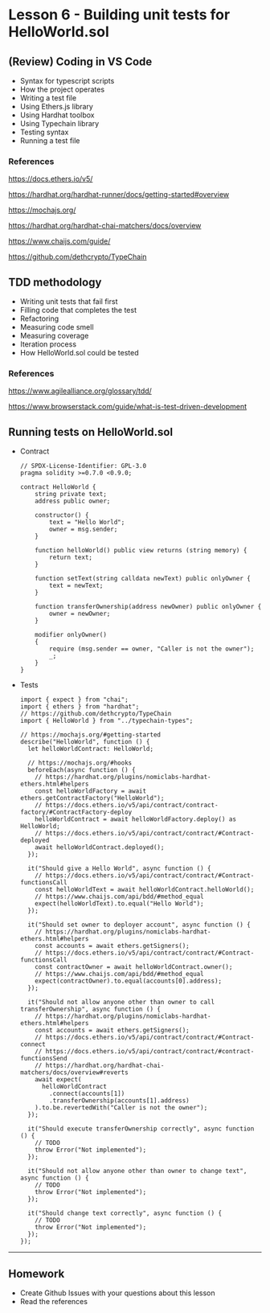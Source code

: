# Lesson 6 - Building unit tests for HelloWorld.sol

## (Review) Coding in VS Code

* Syntax for typescript scripts
* How the project operates
* Writing a test file
* Using Ethers.js library
* Using Hardhat toolbox
* Using Typechain library
* Testing syntax
* Running a test file

### References

<https://docs.ethers.io/v5/>

<https://hardhat.org/hardhat-runner/docs/getting-started#overview>

<https://mochajs.org/>

<https://hardhat.org/hardhat-chai-matchers/docs/overview>

<https://www.chaijs.com/guide/>

<https://github.com/dethcrypto/TypeChain>

## TDD methodology

* Writing unit tests that fail first
* Filling code that completes the test
* Refactoring
* Measuring code smell
* Measuring coverage
* Iteration process
* How HelloWorld.sol could be tested

### References

<https://www.agilealliance.org/glossary/tdd/>

<https://www.browserstack.com/guide/what-is-test-driven-development>

## Running tests on HelloWorld.sol

* Contract

      // SPDX-License-Identifier: GPL-3.0
      pragma solidity >=0.7.0 <0.9.0;

      contract HelloWorld {
          string private text;
          address public owner;

          constructor() {
              text = "Hello World";
              owner = msg.sender;
          }

          function helloWorld() public view returns (string memory) {
              return text;
          }

          function setText(string calldata newText) public onlyOwner {
              text = newText;
          }

          function transferOwnership(address newOwner) public onlyOwner {
              owner = newOwner;
          }

          modifier onlyOwner()
          {
              require (msg.sender == owner, "Caller is not the owner");
              _;
          }
      }

* Tests

      import { expect } from "chai";
      import { ethers } from "hardhat";
      // https://github.com/dethcrypto/TypeChain
      import { HelloWorld } from "../typechain-types";

      // https://mochajs.org/#getting-started
      describe("HelloWorld", function () {
        let helloWorldContract: HelloWorld;

        // https://mochajs.org/#hooks
        beforeEach(async function () {
          // https://hardhat.org/plugins/nomiclabs-hardhat-ethers.html#helpers
          const helloWorldFactory = await ethers.getContractFactory("HelloWorld");
          // https://docs.ethers.io/v5/api/contract/contract-factory/#ContractFactory-deploy
          helloWorldContract = await helloWorldFactory.deploy() as HelloWorld;
          // https://docs.ethers.io/v5/api/contract/contract/#Contract-deployed
          await helloWorldContract.deployed();
        });

        it("Should give a Hello World", async function () {
          // https://docs.ethers.io/v5/api/contract/contract/#Contract-functionsCall
          const helloWorldText = await helloWorldContract.helloWorld();
          // https://www.chaijs.com/api/bdd/#method_equal
          expect(helloWorldText).to.equal("Hello World");
        });

        it("Should set owner to deployer account", async function () {
          // https://hardhat.org/plugins/nomiclabs-hardhat-ethers.html#helpers
          const accounts = await ethers.getSigners();
          // https://docs.ethers.io/v5/api/contract/contract/#Contract-functionsCall
          const contractOwner = await helloWorldContract.owner();
          // https://www.chaijs.com/api/bdd/#method_equal
          expect(contractOwner).to.equal(accounts[0].address);
        });

        it("Should not allow anyone other than owner to call transferOwnership", async function () {
          // https://hardhat.org/plugins/nomiclabs-hardhat-ethers.html#helpers
          const accounts = await ethers.getSigners();
          // https://docs.ethers.io/v5/api/contract/contract/#Contract-connect
          // https://docs.ethers.io/v5/api/contract/contract/#contract-functionsSend
          // https://hardhat.org/hardhat-chai-matchers/docs/overview#reverts
          await expect(
            helloWorldContract
              .connect(accounts[1])
              .transferOwnership(accounts[1].address)
          ).to.be.revertedWith("Caller is not the owner");
        });

        it("Should execute transferOwnership correctly", async function () {
          // TODO
          throw Error("Not implemented");
        });

        it("Should not allow anyone other than owner to change text", async function () {
          // TODO
          throw Error("Not implemented");
        });

        it("Should change text correctly", async function () {
          // TODO
          throw Error("Not implemented");
        });
      });

---

## Homework

* Create Github Issues with your questions about this lesson
* Read the references
